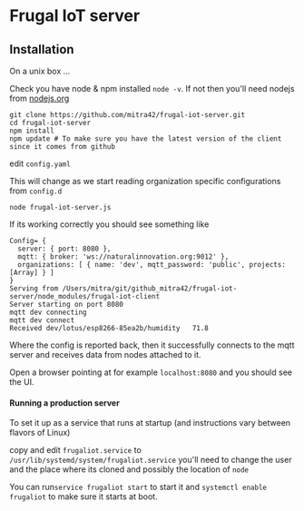 # Frugal IoT server

## Installation

On a unix box ... 

Check you have node & npm installed `node -v`.
If not then you'll need nodejs from [nodejs.org](https://nodejs.org)

```
git clone https://github.com/mitra42/frugal-iot-server.git
cd frugal-iot-server
npm install
npm update # To make sure you have the latest version of the client since it comes from github
```
edit `config.yaml`

This will change as we start reading organization specific configurations from `config.d`
```
node frugal-iot-server.js
```
If its working correctly you should see something like
```
Config= {
  server: { port: 8080 },
  mqtt: { broker: 'ws://naturalinnovation.org:9012' },
  organizations: [ { name: 'dev', mqtt_password: 'public', projects: [Array] } ]
}
Serving from /Users/mitra/git/github_mitra42/frugal-iot-server/node_modules/frugal-iot-client
Server starting on port 8080
mqtt dev connecting
mqtt dev connect
Received dev/lotus/esp8266-85ea2b/humidity   71.8
```
Where the config is reported back, 
then it successfully connects to the mqtt server
and receives data from nodes attached to it. 

Open a browser pointing at for example `localhost:8080` and you should see the UI.

#### Running a production server
To set it up as a service that runs at startup (and instructions vary between flavors of Linux)

copy and edit `frugaliot.service` to `/usr/lib/systemd/system/frugaliot.service` 
you'll need to change the user and the place where its cloned and possibly the location of `node`

You can run`service frugaliot start` to start it
and `systemctl enable frugaliot` to make sure it starts at boot. 
